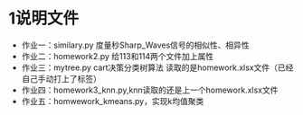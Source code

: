 # 1说明文件
* 作业一：similary.py  度量秒Sharp_Waves信号的相似性、相异性
* 作业二：homework2.py 给113和114两个文件加上属性
* 作业三：mytree.py cart决策分类树算法
  读取的是homework.xlsx文件（已经自己手动打上了标签）
* 作业四：homework3_knn.py,knn读取的还是上一个homework.xlsx文件
* 作业五：homwework_kmeans.py，实现k均值聚类
